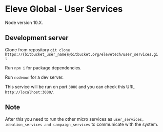 # Eleve Global - User Services

Node version 10.X.

## Development server

Clone from repository `git clone https://{bitbucket_user_name}@bitbucket.org/elevetech/user_services.git`

Run `npm i` for package dependencies.

Run `nodemon` for a dev server. 

This service will be run on port `3000` and you can check this URL `http://localhost:3000/`.

## Note

After this you need to run the other micro services as `user_services, ideation_services and campaign_services` to communicate with the system.

